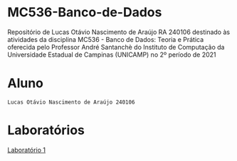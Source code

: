 # MC536-Banco-de-Dados
Repositório de Lucas Otávio Nascimento de Araújo RA 240106 destinado às atividades da disciplina MC536 - Banco de Dados: Teoria e Prática oferecida pelo Professor André Santanchè do Instituto de Computação da Universidade Estadual de Campinas (UNICAMP) no 2º período de 2021

# Aluno
`Lucas Otávio Nascimento de Araújo 240106`

# Laboratórios
[Laboratório 1](https://github.com/Lucas-Otavio/MC536-Banco-de-Dados/edit/main/README.md)
